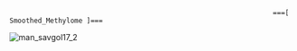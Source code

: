                                                                      ===[ Smoothed_Methylome ]===

![man_savgol17_2](https://github.com/user-attachments/assets/12267599-0e4b-4456-b68c-0f2a28fd22c6)
